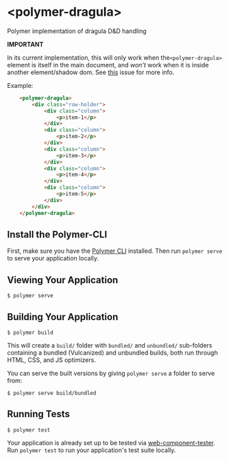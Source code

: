 # \<polymer-dragula\>

Polymer implementation of dragula D&amp;D handling

**IMPORTANT**

In its current implementation, this will only work when the`<polymer-dragula>` element is itself in the main document, and *won't* work when it is inside another element/shadow dom.
See [this](https://github.com/bevacqua/dragula/issues/418) issue for more info.


Example:
<!---
```
<custom-element-demo>
  <template>
    <script src="../webcomponentsjs/webcomponents-lite.js"></script>
    <link rel="import" href="polymer-dragula.html">
  <style>

        .vertical-section-container {
            max-width: 600px;
        }

        .column {
            border: 1px dotted #0d47a1;
            margin: 5px;
            display: block;
            padding: 15px;
            background-color: #ffcc80;
            cursor: move;
            cursor: grab;
            cursor: -moz-grab;
            cursor: -webkit-grab;
        }

        .gu-mirror {
            position: fixed !important;
            margin: 0 !important;
            z-index: 9999 !important;
            opacity: 0.8;
            -ms-filter: "progid:DXImageTransform.Microsoft.Alpha(Opacity=80)";
            filter: alpha(opacity=80);
            cursor: grabbing;
            cursor: -moz-grabbing;
            cursor: -webkit-grabbing;
        }

        .gu-hide {
            display: none !important;
        }

        .gu-unselectable {
            -webkit-user-select: none !important;
            -moz-user-select: none !important;
            -ms-user-select: none !important;
            user-select: none !important;
        }

        .gu-transit {
            opacity: 0.2;
            -ms-filter: "progid:DXImageTransform.Microsoft.Alpha(Opacity=20)";
            filter: alpha(opacity=20);
        }

    </style>
    <next-code-block></next-code-block>
  </template>
</custom-element-demo>
```
-->
```html
    <polymer-dragula>
        <div class="row-holder">
            <div class="column">
                <p>item-1</p>
            </div>
            <div class="column">
                <p>item-2</p>
            </div>
            <div class="column">
                <p>item-3</p>
            </div>
            <div class="column">
                <p>item-4</p>
            </div>
            <div class="column">
                <p>item-5</p>
            </div>
        </div>
    </polymer-dragula>
```

</template>

## Install the Polymer-CLI

First, make sure you have the [Polymer CLI](https://www.npmjs.com/package/polymer-cli) installed. Then run `polymer serve` to serve your application locally.

## Viewing Your Application

```
$ polymer serve
```

## Building Your Application

```
$ polymer build
```

This will create a `build/` folder with `bundled/` and `unbundled/` sub-folders
containing a bundled (Vulcanized) and unbundled builds, both run through HTML,
CSS, and JS optimizers.

You can serve the built versions by giving `polymer serve` a folder to serve
from:

```
$ polymer serve build/bundled
```

## Running Tests

```
$ polymer test
```

Your application is already set up to be tested via [web-component-tester](https://github.com/Polymer/web-component-tester). Run `polymer test` to run your application's test suite locally.

